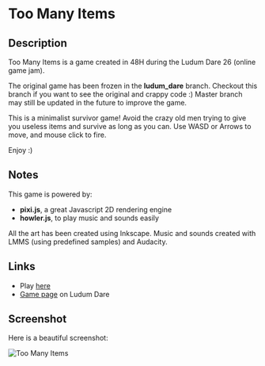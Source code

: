 # Too Many Items

## Description
Too Many Items is a game created in 48H during the Ludum Dare 26 (online game jam).

The original game has been frozen in the **ludum_dare** branch. Checkout this branch if you want to see the original and crappy code :) Master branch may still be updated in the future to improve the game.

This is a minimalist survivor game! 
Avoid the crazy old men trying to give you useless items and survive as long as you can. Use WASD or Arrows to move, and mouse click to fire.

Enjoy :)

## Notes
This game is powered by:
* **pixi.js**, a great Javascript 2D rendering engine
* **howler.js**, to play music and sounds easily

All the art has been created using Inkscape. Music and sounds created with LMMS (using predefined samples) and Audacity.

## Links
* Play [here](http://jtuloup.gtomee.com/showcase/ludum_dare_26/)
* [Game page](http://www.ludumdare.com/compo/ludum-dare-26/?action=preview&uid=22254) on Ludum Dare

## Screenshot
Here is a beautiful screenshot:

![Too Many Items](https://raw.github.com/jtuloup/TooManyItems/master/img/tmi1.png "Too Many Items Screenshot")
